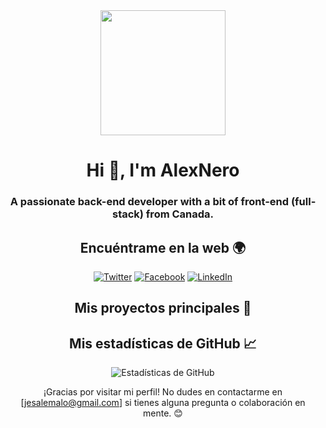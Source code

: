 <div id='header' align='center'>
  <img src="https://github.com/Alexnerotd/Alexnerotd/assets/90206029/e1e3fac5-415e-4867-b697-8210a39cce43)" width= "200"/>
  <h1 align="center">Hi 👋, I'm AlexNero</h1>
  <h3 align="center"> A passionate back-end developer with a bit of front-end (full-stack) from Canada.</h3>


## Encuéntrame en la web 🌍

[![Twitter](https://img.shields.io/badge/Twitter-%23FF00FF?style=for-the-badge&logo=twitter&logoColor=white)](https://twitter.com/ale_x_nero)
[![Facebook](https://img.shields.io/badge/Facebook-%230069FF?style=for-the-badge&logo=facebook&logoColor=white)]([https://www.facebook.com/ale_x_nero](https://www.facebook.com/profile.php?id=100081747791567))
[![LinkedIn](https://img.shields.io/badge/LinkedIn-%230069FF?style=for-the-badge&logo=linkedin&logoColor=white)]([https://www.linkedin.com/in/ale_x_nero](https://www.linkedin.com/in/jesus-alejandro-532aa126b/))

## Mis proyectos principales 🚀


## Mis estadísticas de GitHub 📈

![Estadísticas de GitHub](https://github-readme-stats.vercel.app/api?username=tuusuario&show_icons=true&theme=dark)

¡Gracias por visitar mi perfil! No dudes en contactarme en [jesalemalo@gmail.com] si tienes alguna pregunta o colaboración en mente. 😊

